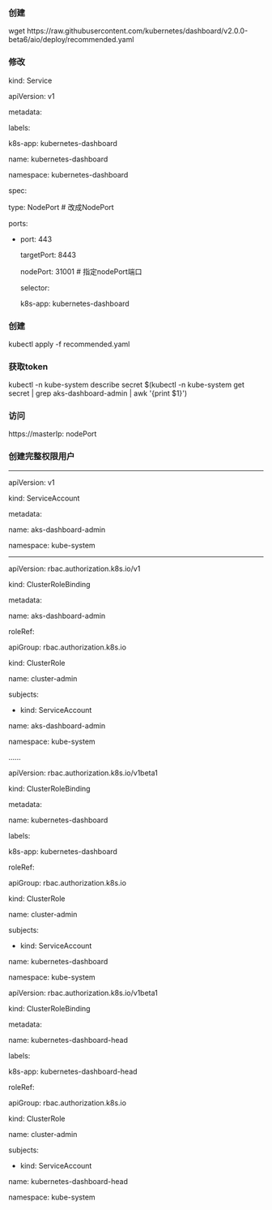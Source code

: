 ### 创建

wget  https:\/\/raw.githubusercontent.com\/kubernetes\/dashboard\/v2.0.0-beta6\/aio\/deploy\/recommended.yaml

### 修改

kind: Service

apiVersion: v1

metadata:

labels:

k8s-app: kubernetes-dashboard

name: kubernetes-dashboard

namespace: kubernetes-dashboard

spec:

type: NodePort      \# 改成NodePort

ports:

* port: 443

  targetPort: 8443

  nodePort: 31001   \# 指定nodePort端口

  selector:

  k8s-app: kubernetes-dashboard


### 创建

kubectl apply -f   recommended.yaml

### 获取token

kubectl -n kube-system describe secret $\(kubectl -n kube-system get secret \| grep aks-dashboard-admin \| awk '{print $1}'\)

### 访问

https:\/\/masterIp: nodePort

### 创建完整权限用户

---

apiVersion: v1

kind: ServiceAccount

metadata:

 name: aks-dashboard-admin

 namespace: kube-system

---

apiVersion: rbac.authorization.k8s.io\/v1

kind: ClusterRoleBinding

metadata:

 name: aks-dashboard-admin

roleRef:

 apiGroup: rbac.authorization.k8s.io

 kind: ClusterRole

 name: cluster-admin

subjects:

- kind: ServiceAccount

 name: aks-dashboard-admin

 namespace: kube-system

......

apiVersion: rbac.authorization.k8s.io\/v1beta1

kind: ClusterRoleBinding

metadata:

 name: kubernetes-dashboard

 labels:

 k8s-app: kubernetes-dashboard

roleRef:

 apiGroup: rbac.authorization.k8s.io

 kind: ClusterRole

 name: cluster-admin

subjects:

- kind: ServiceAccount

 name: kubernetes-dashboard

 namespace: kube-system

apiVersion: rbac.authorization.k8s.io\/v1beta1

kind: ClusterRoleBinding

metadata:

 name: kubernetes-dashboard-head

 labels:

 k8s-app: kubernetes-dashboard-head

roleRef:

 apiGroup: rbac.authorization.k8s.io

 kind: ClusterRole

 name: cluster-admin

subjects:

- kind: ServiceAccount

 name: kubernetes-dashboard-head

 namespace: kube-system

